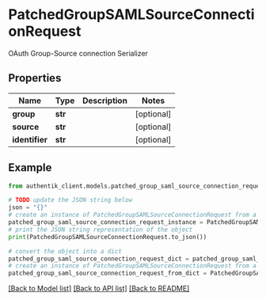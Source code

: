 # PatchedGroupSAMLSourceConnectionRequest

OAuth Group-Source connection Serializer

## Properties

Name | Type | Description | Notes
------------ | ------------- | ------------- | -------------
**group** | **str** |  | [optional] 
**source** | **str** |  | [optional] 
**identifier** | **str** |  | [optional] 

## Example

```python
from authentik_client.models.patched_group_saml_source_connection_request import PatchedGroupSAMLSourceConnectionRequest

# TODO update the JSON string below
json = "{}"
# create an instance of PatchedGroupSAMLSourceConnectionRequest from a JSON string
patched_group_saml_source_connection_request_instance = PatchedGroupSAMLSourceConnectionRequest.from_json(json)
# print the JSON string representation of the object
print(PatchedGroupSAMLSourceConnectionRequest.to_json())

# convert the object into a dict
patched_group_saml_source_connection_request_dict = patched_group_saml_source_connection_request_instance.to_dict()
# create an instance of PatchedGroupSAMLSourceConnectionRequest from a dict
patched_group_saml_source_connection_request_from_dict = PatchedGroupSAMLSourceConnectionRequest.from_dict(patched_group_saml_source_connection_request_dict)
```
[[Back to Model list]](../README.md#documentation-for-models) [[Back to API list]](../README.md#documentation-for-api-endpoints) [[Back to README]](../README.md)


